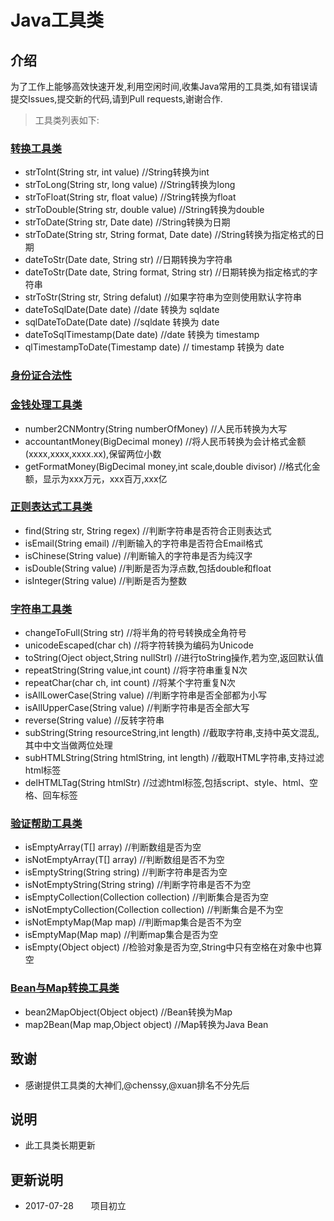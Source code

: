 # Java工具类

## 介绍

   为了工作上能够高效快速开发,利用空闲时间,收集Java常用的工具类,如有错误请提交Issues,提交新的代码,请到Pull requests,谢谢合作.

> 工具类列表如下:   
### [转换工具类](/base/ConvertUtils.java)

* strToInt(String str, int value) //String转换为int
* strToLong(String str, long value) //String转换为long
* strToFloat(String str, float value) //String转换为float
* strToDouble(String str, double value) //String转换为double
* strToDate(String str, Date date) //String转换为日期
* strToDate(String str, String format, Date date) //String转换为指定格式的日期
* dateToStr(Date date, String str) //日期转换为字符串
* dateToStr(Date date, String format, String str) //日期转换为指定格式的字符串
* strToStr(String str, String defalut) //如果字符串为空则使用默认字符串
* dateToSqlDate(Date date) //date 转换为 sqldate
* sqlDateToDate(Date date) //sqldate 转换为 date
* dateToSqlTimestamp(Date date) //date 转换为 timestamp
* qlTimestampToDate(Timestamp date) // timestamp 转换为 date

### [身份证合法性](/base/IdcardValidator.java)

### [金钱处理工具类](/base/MoneyUtils.java)

* number2CNMontry(String numberOfMoney) //人民币转换为大写
* accountantMoney(BigDecimal money) //将人民币转换为会计格式金额(xxxx,xxxx,xxxx.xx),保留两位小数
* getFormatMoney(BigDecimal money,int scale,double divisor) //格式化金额，显示为xxx万元，xxx百万,xxx亿

### [正则表达式工具类](/base/RegexUtils.java)

* find(String str, String regex) //判断字符串是否符合正则表达式
* isEmail(String email) //判断输入的字符串是否符合Email格式
* isChinese(String value) //判断输入的字符串是否为纯汉字
* isDouble(String value) //判断是否为浮点数,包括double和float
* isInteger(String value) //判断是否为整数

### [字符串工具类](/base/StringUtils.java)

* changeToFull(String str) //将半角的符号转换成全角符号
* unicodeEscaped(char ch) //将字符转换为编码为Unicode
* toString(Oject object,String nullStrl) //进行toString操作,若为空,返回默认值
* repeatString(String value,int count) //将字符串重复N次
* repeatChar(char ch, int count) //将某个字符重复N次
* isAllLowerCase(String value) //判断字符串是否全部都为小写
* isAllUpperCase(String value) //判断字符串是否全部大写
* reverse(String value) //反转字符串
* subString(String resourceString,int length) //截取字符串,支持中英文混乱,其中中文当做两位处理
* subHTMLString(String htmlString, int length) //截取HTML字符串,支持过滤html标签
* delHTMLTag(String htmlStr) //过滤html标签,包括script、style、html、空格、回车标签

### [验证帮助工具类](/base/ValidateHelper.java)

* isEmptyArray(T[] array) //判断数组是否为空
* isNotEmptyArray(T[] array) //判断数组是否不为空
* isEmptyString(String string) //判断字符串是否为空
* isNotEmptyString(String string) //判断字符串是否不为空
* isEmptyCollection(Collection collection) //判断集合是否为空
* isNotEmptyCollection(Collection collection) //判断集合是不为空
* isNotEmptyMap(Map map) //判断map集合是否不为空
* isEmptyMap(Map map) //判断map集合是否为空
* isEmpty(Object object) //检验对象是否为空,String中只有空格在对象中也算空

### [Bean与Map转换工具类](/beanConvert/BeanMapConvert.java)

* bean2MapObject(Object object) //Bean转换为Map
* map2Bean(Map map,Object object) //Map转换为Java Bean


## 致谢

* 感谢提供工具类的大神们,@chenssy,@xuan排名不分先后

## 说明
 
 * 此工具类长期更新

 ## 更新说明 

 * 2017-07-28　　项目初立
